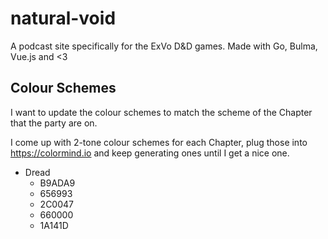 # natural-void
A podcast site specifically for the ExVo D&amp;D games. Made with Go, Bulma, Vue.js and &lt;3

## Colour Schemes
I want to update the colour schemes to match the scheme of the Chapter that the party are on.

I come up with 2-tone colour schemes for each Chapter, plug those into https://colormind.io and keep generating ones until I get a nice one.

- Dread
  - B9ADA9
  - 656993
  - 2C0047
  - 660000
  - 1A141D
